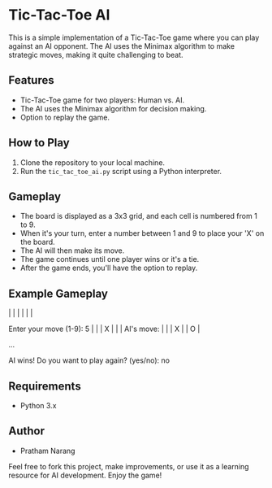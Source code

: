# Tic-Tac-Toe AI

This is a simple implementation of a Tic-Tac-Toe game where you can play against an AI opponent. The AI uses the Minimax algorithm to make strategic moves, making it quite challenging to beat.

## Features

- Tic-Tac-Toe game for two players: Human vs. AI.
- The AI uses the Minimax algorithm for decision making.
- Option to replay the game.

## How to Play

1. Clone the repository to your local machine.
2. Run the `tic_tac_toe_ai.py` script using a Python interpreter.

## Gameplay

- The board is displayed as a 3x3 grid, and each cell is numbered from 1 to 9.
- When it's your turn, enter a number between 1 and 9 to place your 'X' on the board.
- The AI will then make its move.
- The game continues until one player wins or it's a tie.
- After the game ends, you'll have the option to replay.

## Example Gameplay

| |
| |
| |

Enter your move (1-9): 5
| |
| X |
| |
AI's move:
| |
| X |
| O |

...

AI wins!
Do you want to play again? (yes/no): no

## Requirements

- Python 3.x

## Author

- Pratham Narang

Feel free to fork this project, make improvements, or use it as a learning resource for AI development. Enjoy the game!
